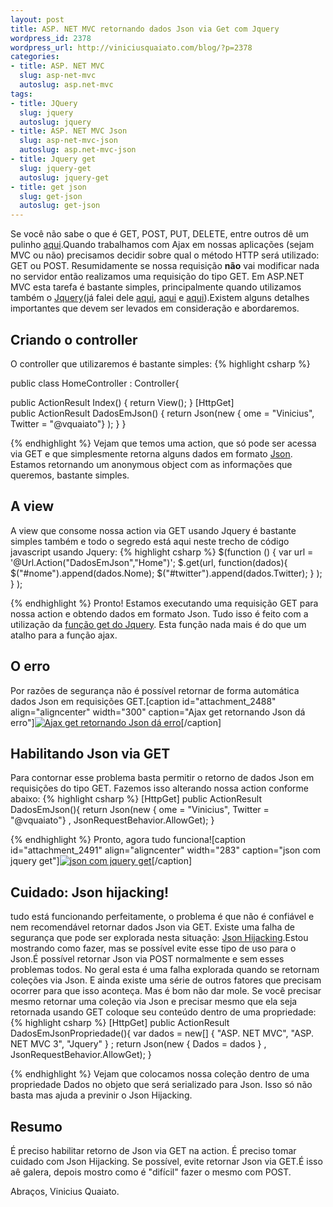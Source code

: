 ```yaml
--- 
layout: post
title: ASP. NET MVC retornando dados Json via Get com Jquery
wordpress_id: 2378
wordpress_url: http://viniciusquaiato.com/blog/?p=2378
categories: 
- title: ASP. NET MVC
  slug: asp-net-mvc
  autoslug: asp.net-mvc
tags: 
- title: JQuery
  slug: jquery
  autoslug: jquery
- title: ASP. NET MVC Json
  slug: asp-net-mvc-json
  autoslug: asp.net-mvc-json
- title: Jquery get
  slug: jquery-get
  autoslug: jquery-get
- title: get json
  slug: get-json
  autoslug: get-json
---
```

Se você não sabe o que é GET, POST, PUT, DELETE, entre outros dê um pulinho [aqui](http://www.w3.org/Protocols/rfc2616/rfc2616-sec9.html).Quando trabalhamos com Ajax em nossas aplicações (sejam MVC ou não) precisamos decidir sobre qual o método HTTP será utilizado: GET ou POST. Resumidamente se nossa requisição **não** vai modificar nada no servidor então realizamos uma requisição do tipo GET. Em ASP.NET MVC esta tarefa é bastante simples, principalmente quando utilizamos também o [Jquery](http://jquery.com)(já falei dele [aqui](http://viniciusquaiato.com/blog/asp-net-mvc-ajax-com-jquery-load/), [aqui](http://viniciusquaiato.com/blog/asp-net-mvc-jquery-ajax/) e [aqui](http://viniciusquaiato.com/blog/asp-net-mvc-submit-com-ou-sem-ajax/)).Existem alguns detalhes importantes que devem ser levados em consideração e abordaremos.

## Criando o controller
O controller que utilizaremos é bastante simples:
{% highlight csharp %}

public class HomeController : Controller{    

public ActionResult Index()    {
return View();
    }
    [HttpGet]    
public ActionResult DadosEmJson()    {        return Json(new {
ome = "Vinicius", Twitter = "@vquaiato"}
);
    }
}

{% endhighlight %}
Vejam que temos uma action, que só pode ser acessa via GET e que simplesmente retorna alguns dados em formato [Json](http://json.org/). Estamos retornando um anonymous object com as informações que queremos, bastante simples.

## A view
A view que consome nossa action via GET usando Jquery é bastante simples também e todo o segredo está aqui neste trecho de código javascript usando Jquery:
{% highlight csharp %}
$(function () {
var url = '@Url.Action("DadosEmJson","Home")';
    $.get(url, function(dados){        $("#nome").append(dados.Nome);
    $("#twitter").append(dados.Twitter);
    }
);
    }
);
    
{% endhighlight %}
Pronto! Estamos executando uma requisição GET para nossa action e obtendo dados em formato Json. Tudo isso é feito com a utilização da [função get do Jquery](http://api.jquery.com/jQuery.get/). Esta função nada mais é do que um atalho para a função ajax.

## O erro
Por razões de segurança não é possível retornar de forma automática dados Json em requisições GET.[caption id="attachment_2488" align="aligncenter" width="300" caption="Ajax get retornando Json dá erro"][![Ajax get retornando Json dá erro](http://viniciusquaiato.com/images_posts/This-request-has-been-blocked-because-sensitive-information-could-be-disclosed-t_2010-12-22_13-14-24-300x174.png "Ajax get retornando Json dá erro")](http://viniciusquaiato.com/images_posts/This-request-has-been-blocked-because-sensitive-information-could-be-disclosed-t_2010-12-22_13-14-24.png)[/caption]

## Habilitando Json via GET
Para contornar esse problema basta permitir o retorno de dados Json em requisições do tipo GET. Fazemos isso alterando nossa action conforme abaixo:
{% highlight csharp %}
[HttpGet]
public ActionResult DadosEmJson(){    return Json(new {
ome = "Vinicius", Twitter = "@vquaiato"}
, JsonRequestBehavior.AllowGet);
    }

{% endhighlight %}
Pronto, agora tudo funciona![caption id="attachment_2491" align="aligncenter" width="283" caption="json com jquery get"][![json com jquery get](http://viniciusquaiato.com/images_posts/json-com-jquery-get-283x300.png "json com jquery get")](http://viniciusquaiato.com/images_posts/json-com-jquery-get.png)[/caption]

## Cuidado: Json hijacking!
tudo está funcionando perfeitamente, o problema é que não é confiável e nem recomendável retornar dados Json via GET. Existe uma falha de segurança que pode ser explorada nesta situação: [Json Hijacking](http://haacked.com/archive/2009/06/25/json-hijacking.aspx).Estou mostrando como fazer, mas se possível evite esse tipo de uso para o Json.É possível retornar Json via POST normalmente e sem esses problemas todos. No geral esta é uma falha explorada quando se retornam coleções via Json. E ainda existe uma série de outros fatores que precisam ocorrer para que isso aconteça. Mas é bom não dar mole. Se você precisar mesmo retornar uma coleção via Json e precisar mesmo que ela seja retornada usando GET coloque seu conteúdo dentro de uma propriedade:
{% highlight csharp %}
[HttpGet]
public ActionResult DadosEmJsonPropriedade(){
var dados = new[] { "ASP. NET MVC", "ASP. NET MVC 3", "Jquery" }
;
    return Json(new { Dados = dados }
, JsonRequestBehavior.AllowGet);
    }

{% endhighlight %}
Vejam que colocamos nossa coleção dentro de uma propriedade Dados no objeto que será serializado para Json. Isso só não basta mas ajuda a previnir o Json Hijacking.

## Resumo
É preciso habilitar retorno de Json via GET na action. É preciso tomar cuidado com Json Hijacking. Se possível, evite retornar Json via GET.É isso aê galera, depois mostro como é "difícil" fazer o mesmo com POST.

Abraços,
Vinicius Quaiato.
